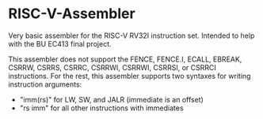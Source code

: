 # RISC-V-Assembler
Very basic assembler for the RISC-V RV32I instruction set. Intended to help with the BU EC413 final project.

This assembler does not support the FENCE, FENCE.I, ECALL, EBREAK, CSRRW, CSRRS, CSRRC, CSRRWI, CSRRWI, CSRRSI,
or CSRRCI instructions. For the rest, this assembler supports two syntaxes for writing instruction arguments:
- "imm(rs)" for LW, SW, and JALR (immediate is an offset)
- "rs imm" for all other instructions with immediates


